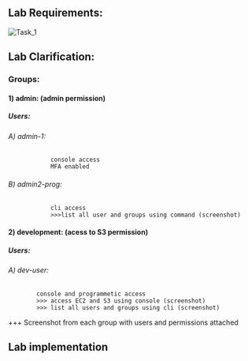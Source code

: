 ## Lab Requirements:
![Task_1](https://github.com/abd0Samy/Sprints_Tasks/assets/26736512/844cf67d-e2cc-468d-b488-28b5ed73778a)
## Lab Clarification:
### Groups:
#### 	1) admin: (admin permission)
##### 		Users:
###### 			A) admin-1:
				console access
				MFA enabled
###### 			B) admin2-prog:
				cli access
				>>>list all user and groups using command (screenshot)
#### 	2) development: (acess to S3 permission)
##### 		Users:
###### 	 		A) dev-user:
			console and programmetic access
			>>> access EC2 and S3 using console (screenshot)
			>>> list all users and groups using cli (screenshot)

+++ Screenshot from each group with users and permissions attached

## Lab implementation 
